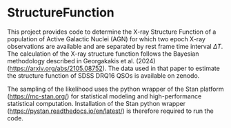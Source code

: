 # StructureFunction

This project provides code to determine the X-ray Structure Function of a population of Active Galactic Nuclei (AGN) for which two epoch X-ray observations are available and are separated by rest frame time interval $\Delta T$. The calculation of the X-ray structure function follows the Bayesian methodology described in Georgakakis et al. (2024) (https://arxiv.org/abs/2105.08752). The data used in that paper to estimate the structure function of SDSS DRQ16 QSOs is available on zenodo.

The sampling of the likelihood uses the python wrapper of the Stan platform (https://mc-stan.org/) for statistical modeling and high-performance statistical computation. Installation of the Stan python wrapper (https://pystan.readthedocs.io/en/latest/) is therefore required to run the code. 
